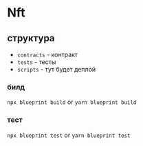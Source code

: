 # Nft

## структура

-   `contracts` - контракт
-   `tests` - тесты
-   `scripts` - тут будет деплой

### билд

`npx blueprint build` or `yarn blueprint build`

### тест

`npx blueprint test` or `yarn blueprint test`

